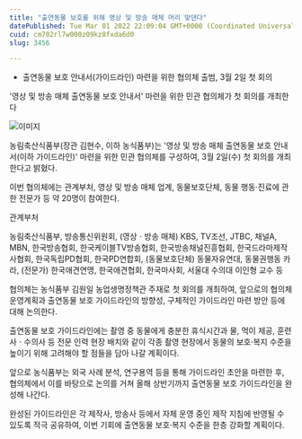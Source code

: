 ```yaml
---
title: "출연동물 보호를 위해 영상 및 방송 매체 머리 맞댄다"
datePublished: Tue Mar 01 2022 22:09:04 GMT+0000 (Coordinated Universal Time)
cuid: cm702rl7w000z09kz8fxda6d0
slug: 3456

---
```



- 출연동물 보호 안내서(가이드라인) 마련을 위한 협의체 출범, 3월 2일 첫 회의

'영상 및 방송 매체 출연동물 보호 안내서' 마련을 위한 민관 협의체가 첫 회의를 개최한다

![이미지](https://cdn.hashnode.com/res/hashnode/image/upload/v1739253730973/8a629b13-3524-4c7e-8616-55ebc19757b7.jpeg)

농림축산식품부(장관 김현수, 이하 농식품부)는 '영상 및 방송 매체 출연동물 보호 안내서(이하 가이드라인)' 마련을 위한 민관 협의체를 구성하여, 3월 2일(수) 첫 회의를 개최한다고 밝혔다.

이번 협의체에는 관계부처, 영상 및 방송 매체 업계, 동물보호단체, 동물 행동·진료에 관한 전문가 등 약 20명이 참여한다.

관계부처

농림축산식품부, 방송통신위원회, (영상ㆍ방송 매체) KBS, TV조선, JTBC, 채널A, MBN, 한국방송협회, 한국케이블TV방송협회, 한국방송채널진흥협회, 한국드라마제작사협회, 한국독립PD협회, 한국PD연합회, (동물보호단체) 동물자유연대, 동물권행동 카라, (전문가) 한국애견연맹, 한국애견협회, 한국마사회, 서울대 수의대 이인형 교수 등

협의체는 농식품부 김원일 농업생명정책관 주재로 첫 회의를 개최하여, 앞으로의 협의체 운영계획과 출연동물 보호 가이드라인의 방향성, 구체적인 가이드라인 마련 방안 등에 대해 논의한다.

출연동물 보호 가이드라인에는 촬영 중 동물에게 충분한 휴식시간과 물, 먹이 제공, 훈련사ㆍ수의사 등 전문 인력 현장 배치와 같이 각종 촬영 현장에서 동물의 보호·복지 수준을 높이기 위해 고려해야 할 점들을 담아 나갈 계획이다.

앞으로 농식품부는 외국 사례 분석, 연구용역 등을 통해 가이드라인 초안을 마련한 후, 협의체에서 이를 바탕으로 논의를 거쳐 올해 상반기까지 출연동물 보호 가이드라인을 완성해 나간다.

완성된 가이드라인은 각 제작사, 방송사 등에서 자체 운영 중인 제작 지침에 반영될 수 있도록 적극 공유하여, 이번 기회에 출연동물 보호·복지 수준을 한층 강화할 계획이다.